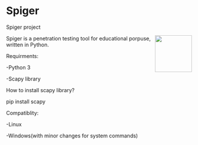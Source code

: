 # Spiger
Spiger project

<img src="img/logo.png" width="100px" align="right"></img>

Spiger is a penetration testing tool for educational porpuse, written in Python.

Requirments:

-Python 3

-Scapy library

How to install scapy library?
 
pip install scapy

Compatiblity:

-Linux

-Windows(with minor changes for system commands)
